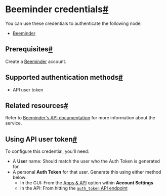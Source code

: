 [](https://github.com/n8n-io/n8n-docs/edit/main/docs/integrations/builtin/credentials/beeminder.md "Edit this page")

# Beeminder credentials[#](#beeminder-credentials "Permanent link")

You can use these credentials to authenticate the following node:

*   [Beeminder](../../app-nodes/n8n-nodes-base.beeminder/)

## Prerequisites[#](#prerequisites "Permanent link")

Create a [Beeminder](https://www.beeminder.com/) account.

## Supported authentication methods[#](#supported-authentication-methods "Permanent link")

*   API user token

## Related resources[#](#related-resources "Permanent link")

Refer to [Beeminder's API documentation](https://api.beeminder.com/#beeminder-api-reference) for more information about the service.

## Using API user token[#](#using-api-user-token "Permanent link")

To configure this credential, you'll need:

*   A **User** name: Should match the user who the Auth Token is generated for.
*   A personal **Auth Token** for that user. Generate this using either method below:
    *   In the GUI: From the [Apps & API](https://help.beeminder.com/article/110-apps-and-api#API-token) option within **Account Settings**
    *   In the API: From hitting the [`auth_token` API endpoint](https://api.beeminder.com/#auth)